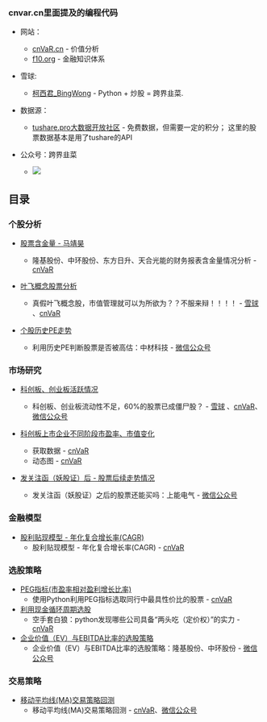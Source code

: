 ### cnvar.cn里面提及的编程代码
- 网站：
  - [cnVaR.cn](https://cnvar.cn) - 价值分析
  - [f10.org](https://f10.org) - 金融知识体系

- 雪球:  
  - [柯西君_BingWong](https://xueqiu.com/u/enalpha) - Python + 炒股 = 跨界韭菜.

 - 数据源：
   - [tushare.pro大数据开放社区](https://tushare.pro/register?reg=333980) - 免费数据，但需要一定的积分； 这里的股票数据基本是用了tushare的API

 - 公众号：跨界韭菜
   - ![](https://cdn.jsdelivr.net/gh/filess/img16@main/2021/05/13/1620876518337-b0e0974f-0394-4e96-a0b4-8ee7b700e8c6.png)


## 目录
### 个股分析
- [股票含金量 - 马靖昊](https://github.com/chinobing/cnvar.cn-source-code/blob/main/%E4%B8%AA%E8%82%A1%E5%88%86%E6%9E%90/%E9%A9%AC%E9%9D%96%E6%98%8A_%E8%82%A1%E7%A5%A8%E5%90%AB%E9%87%91%E9%87%8F.ipynb) 
    - 隆基股份、中环股份、东方日升、天合光能的财务报表含金量情况分析 - [cnVaR](https://cnvar.cn/2021/05/17/quality-of-stocks/)

 - [叶飞概念股票分析](https://github.com/chinobing/cnvar.cn-source-code/blob/main/%E4%B8%AA%E8%82%A1%E5%88%86%E6%9E%90/%E5%8F%B6%E9%A3%9E%E6%A6%82%E5%BF%B5%E8%82%A1%E7%A5%A8%E5%88%86%E6%9E%90.ipynb)
    - 真假叶飞概念股，市值管理就可以为所欲为？？不服来辩！！！！ - [雪球](https://xueqiu.com/1376904303/180650865) 、[cnVaR](https://cnvar.cn/2021/05/24/yefei-concept/)

 - [个股历史PE走势](https://github.com/chinobing/cnvar.cn-source-code/blob/main/%E4%B8%AA%E8%82%A1%E5%88%86%E6%9E%90/%E4%B8%AA%E8%82%A1%E5%8E%86%E5%8F%B2PE%E8%B5%B0%E5%8A%BF.ipynb)
    - 利用历史PE判断股票是否被高估：中材科技 - [微信公众号](https://mp.weixin.qq.com/s/782-PBrP8SEhOANlAxbXnw)

### 市场研究
 - [科创板、创业板活跃情况](https://github.com/chinobing/cnvar.cn-source-code/blob/main/%E5%B8%82%E5%9C%BA%E7%A0%94%E7%A9%B6/%E7%A7%91%E5%88%9B%E6%9D%BF%E3%80%81%E5%88%9B%E4%B8%9A%E6%9D%BF%E6%B4%BB%E8%B7%83%E6%83%85%E5%86%B5.ipynb)
    - 科创板、创业板流动性不足，60%的股票已成僵尸股？ - [雪球](https://xueqiu.com/1376904303/181000930) 、[cnVaR](https://cnvar.cn/2021/05/27/chinese-market-liquidity/)、[微信公众号](https://mp.weixin.qq.com/s/O0a9YlKJN_lF99pg9SPKtg)

 - [科创板上市企业不同阶段市盈率、市值变化](https://github.com/chinobing/cnvar.cn-source-code/tree/main/%E5%B8%82%E5%9C%BA%E7%A0%94%E7%A9%B6/%E7%A7%91%E5%88%9B%E6%9D%BF%E4%B8%8A%E5%B8%82%E4%BC%81%E4%B8%9A%E4%B8%8D%E5%90%8C%E9%98%B6%E6%AE%B5%E5%B8%82%E7%9B%88%E7%8E%87%E3%80%81%E5%B8%82%E5%80%BC%E5%8F%98%E5%8C%96)
    - 获取数据 - [cnVaR](https://cnvar.cn/2020/10/18/kcb-stats-data/)
    - 动态图 - [cnVaR](https://cnvar.cn/2020/10/20/kcb-stats-animation/)

 - [发关注函（妖股证）后 - 股票后续走势情况](https://github.com/chinobing/cnvar.cn-source-code/blob/main/%E5%B8%82%E5%9C%BA%E7%A0%94%E7%A9%B6/%E5%8F%91%E5%A6%96%E8%82%A1%E8%AF%81%E5%90%8E%20-%20%E6%B6%A8%E5%81%9C%E6%83%85%E5%86%B5.ipynb)
    - 发关注函（妖股证）之后的股票还能买吗：上能电气 - [微信公众号](https://mp.weixin.qq.com/s/Vn5rQ-ciivJKZgAPDvPuVQ)



### 金融模型
- [股利贴现模型 - 年化复合增长率(CAGR)](https://github.com/chinobing/cnvar.cn-source-code/blob/main/%E9%87%91%E8%9E%8D%E6%A8%A1%E5%9E%8B/Compound%20Annual%20Growth%20Rate%20(CAGR).ipynb)
    - 股利贴现模型 - 年化复合增长率(CAGR) - [cnVaR](https://cnvar.cn/2021/06/10/chinese-stock-compounded-annual-growth-rate/)

### 选股策略
- [PEG指标(市盈率相对盈利增长比率)](https://github.com/chinobing/cnvar.cn-source-code/blob/main/%E9%80%89%E8%82%A1/PEG.ipynb)
    - 使用Python利用PEG指标选取同行中最具性价比的股票 - [cnVaR](https://cnvar.cn/2021/06/11/chinese-stock-PEG-stock-selections/)
- [利用现金循环周期选股](https://github.com/chinobing/cnvar.cn-source-code/blob/main/%E9%80%89%E8%82%A1/cash-circulation.ipynb)
    - 空手套白狼：python发现哪些公司具备“两头吃（定价权）”的实力 - [cnVaR](https://cnvar.cn/2021/06/24/chinese-stock-with-pricing-power/)
- [ 企业价值（EV）与EBITDA比率的选股策略](https://github.com/chinobing/cnvar.cn-source-code/blob/main/%E9%80%89%E8%82%A1/EV-EBITDA-stocks.ipynb)
    - 企业价值（EV）与EBITDA比率的选股策略：隆基股份、中环股份 - [微信公众号](https://mp.weixin.qq.com/s/ahlS6IJ0C9lZx0qa2JAhog)

### 交易策略
- [移动平均线(MA)交易策略回测](https://github.com/chinobing/cnvar.cn-source-code/blob/main/%E4%BA%A4%E6%98%93%E7%AD%96%E7%95%A5/backtesting_moving_average.ipynb)
    - 移动平均线(MA)交易策略回测 - [cnVaR](https://cnvar.cn/2019/02/06/backtesting-moving-average/)、[微信公众号](https://mp.weixin.qq.com/s/hfkMAFSJfdqnh-wPQA9kPQ)
